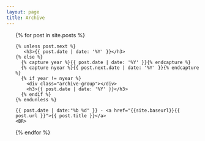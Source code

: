 ```yaml
---
layout: page
title: Archive
---
```


<ul>
  {% for post in site.posts %}

    {% unless post.next %}
   	   <h3>{{ post.date | date: '%Y' }}</h3>
    {% else %}
      {% capture year %}{{ post.date | date: '%Y' }}{% endcapture %}
      {% capture nyear %}{{ post.next.date | date: '%Y' }}{% endcapture %}
      {% if year != nyear %}
		<div class="archive-group"></div>
        <h3>{{ post.date | date: '%Y' }}</h3>
      {% endif %}
    {% endunless %}

    {{ post.date | date:"%b %d" }} - <a href="{{site.baseurl}}{{ post.url }}">{{ post.title }}</a>
    <BR>
    	
  {% endfor %}
</ul>
